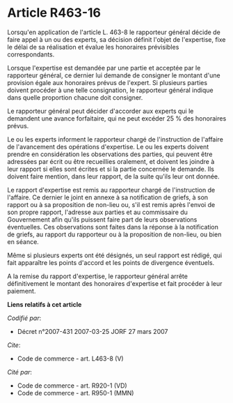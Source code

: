 # Article R463-16

Lorsqu'en application de l'article L. 463-8 le rapporteur général décide de faire appel à un ou des experts, sa décision
définit l'objet de l'expertise, fixe le délai de sa réalisation et évalue les honoraires prévisibles correspondants. 

Lorsque l'expertise est demandée par une partie et acceptée par le rapporteur général, ce dernier lui demande de consigner le
montant d'une provision égale aux honoraires prévus de l'expert. Si plusieurs parties doivent procéder à une telle
consignation, le rapporteur général indique dans quelle proportion chacune doit consigner. 

Le rapporteur général peut décider d'accorder aux experts qui le demandent une avance forfaitaire, qui ne peut excéder 25 %
des honoraires prévus. 

Le ou les experts informent le rapporteur chargé de l'instruction de l'affaire de l'avancement des opérations d'expertise. Le
ou les experts doivent prendre en considération les observations des parties, qui peuvent être adressées par écrit ou être
recueillies oralement, et doivent les joindre à leur rapport si elles sont écrites et si la partie concernée le demande. Ils
doivent faire mention, dans leur rapport, de la suite qu'ils leur ont donnée. 

Le rapport d'expertise est remis au rapporteur chargé de l'instruction de l'affaire. Ce dernier le joint en annexe à sa
notification de griefs, à son rapport ou à sa proposition de non-lieu ou, s'il est remis après l'envoi de son propre rapport,
l'adresse aux parties et au commissaire du Gouvernement afin qu'ils puissent faire part de leurs observations éventuelles.
Ces observations sont faites dans la réponse à la notification de griefs, au rapport du rapporteur ou à la proposition de
non-lieu, ou bien en séance. 

Même si plusieurs experts ont été désignés, un seul rapport est rédigé, qui fait apparaître les points d'accord et les points
de divergence éventuels. 

A la remise du rapport d'expertise, le rapporteur général arrête définitivement le montant des honoraires d'expertise et fait
procéder à leur paiement.

**Liens relatifs à cet article**

_Codifié par_:

  - Décret n°2007-431 2007-03-25 JORF 27 mars 2007

_Cite_:

  - Code de commerce - art. L463-8 (V)

_Cité par_:

  - Code de commerce - art. R920-1 (VD)
  - Code de commerce - art. R950-1 (MMN)
